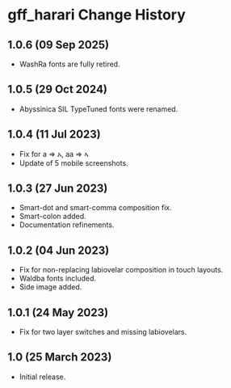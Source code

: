 gff_harari Change History
==========================

1.0.6 (09 Sep 2025)
-------------------
* WashRa fonts are fully retired.

1.0.5 (29 Oct 2024)
--------------------
* Abyssinica SIL TypeTuned fonts were renamed.

1.0.4 (11 Jul 2023)
-------------------
* Fix for a => አ, aa => ኣ
* Update of 5 mobile screenshots.

1.0.3 (27 Jun 2023)
-------------------
* Smart-dot and smart-comma composition fix.
* Smart-colon added.
* Documentation refinements.

1.0.2 (04 Jun 2023)
-------------------
* Fix for non-replacing labiovelar composition in touch layouts.
* Waldba fonts included.
* Side image added.

1.0.1 (24 May 2023)
-------------------
* Fix for two layer switches and missing labiovelars.

1.0 (25 March 2023)
-------------------
* Initial release.

